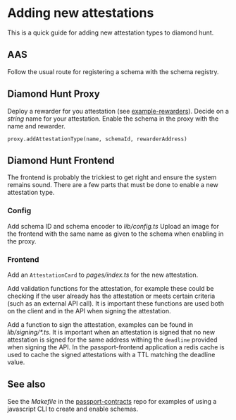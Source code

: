 # Adding new attestations

This is a quick guide for adding new attestation types to diamond hunt.

## AAS

Follow the usual route for registering a schema with the schema registry.

## Diamond Hunt Proxy

Deploy a rewarder for you attestation (see [example-rewarders]()).
Decide on a *string* name for your attestation.
Enable the schema in the proxy with the name and rewarder.
```
proxy.addAttestationType(name, schemaId, rewarderAddress)
```

## Diamond Hunt Frontend

The frontend is probably the trickiest to get right and ensure the system remains sound. There are a few parts that must be done to enable a new attestation type.

### Config

Add schema ID and schema encoder to _lib/config.ts_
Upload an image for the frontend with the same name as given to the schema when enabling in the proxy.

### Frontend

Add an `AttestationCard` to _pages/index.ts_ for the new attestation.

Add validation functions for the attestation, for example these could be checking if the user already has the attestation or meets certain criteria (such as an external API call). It is important these functions are used both on the client and in the API when signing the attestation.

Add a function to sign the attestation, examples can be found in _lib/signing/*.ts_. It is important when an attestation is signed that no new attestation is signed for the same address withing the `deadline` provided when signing the API. In the passport-frontend application a redis cache is used to cache the signed attestations with a TTL matching the deadline value.

## See also

See the _Makefile_ in the [passport-contracts](https://github.com/avax-attestations/passport-contracts/blob/main/Makefile) repo for examples of using a javascript CLI to create and enable schemas.
